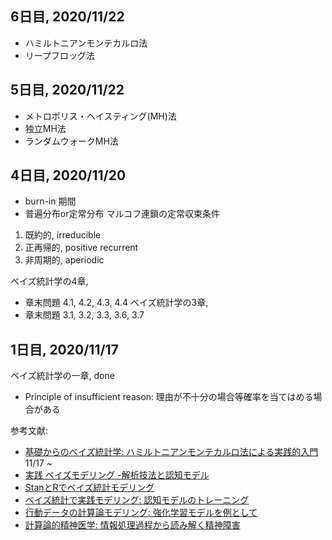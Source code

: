 
## 6日目, 2020/11/22
- ハミルトニアンモンテカルロ法
- リープフロッグ法

## 5日目, 2020/11/22
- メトロポリス・ヘイスティング(MH)法
- 独立MH法
- ランダムウォークMH法

## 4日目, 2020/11/20
- burn-in 期間
- 普遍分布or定常分布
マルコフ連鎖の定常収束条件　
1) 既約的, irreducible
2) 正再帰的, positive recurrent
3) 非周期的, aperiodic

ベイズ統計学の4章, 
- 章末問題 4.1, 4.2, 4.3, 4.4
ベイズ統計学の3章, 
- 章末問題 3.1, 3.2, 3.3, 3.6, 3.7

## 1日目, 2020/11/17
ベイズ統計学の一章, done
- Principle of insufficient reason: 理由が不十分の場合等確率を当てはめる場合がある

参考文献:

- [基礎からのベイズ統計学: ハミルトニアンモンテカルロ法による実践的入門](https://amzn.to/36FnBOZ) 11/17 ~ 
- [実践 ベイズモデリング -解析技法と認知モデル](https://amzn.to/36FnBOZ)
- [StanとRでベイズ統計モデリング](https://amzn.to/36HoB5d)
- [ベイズ統計で実践モデリング: 認知モデルのトレーニング](https://amzn.to/36ZCM5B)
- [行動データの計算論モデリング: 強化学習モデルを例として](https://amzn.to/36TrEHu)
- [計算論的精神医学: 情報処理過程から読み解く精神障害 ](https://amzn.to/3foJBBv)

